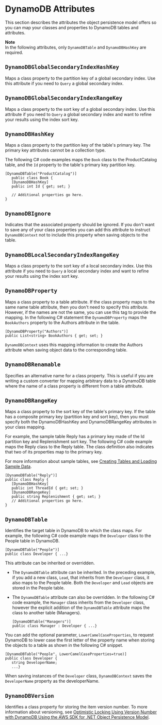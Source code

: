# DynamoDB Attributes<a name="DeclarativeTagsList"></a>

This section describes the attributes the object persistence model offers so you can map your classes and properties to DynamoDB tables and attributes\. 

**Note**  
In the following attributes, only `DynamoDBTable` and `DynamoDBHashKey` are required\. 

## `DynamoDBGlobalSecondaryIndexHashKey`<a name="w60aac17c17c21c33b7"></a>

Maps a class property to the partition key of a global secondary index\. Use this attribute if you need to `Query` a global secondary index\.

## `DynamoDBGlobalSecondaryIndexRangeKey`<a name="w60aac17c17c21c33b9"></a>

Maps a class property to the sort key of a global secondary index\. Use this attribute if you need to `Query` a global secondary index and want to refine your results using the index sort key\.

## `DynamoDBHashKey`<a name="w60aac17c17c21c33c11"></a>

Maps a class property to the partition key of the table's primary key\. The primary key attributes cannot be a collection type\. 

The following C\# code examples maps the `Book` class to the ProductCatalog table, and the `Id` property to the table's primary key partition key\.

```
[DynamoDBTable("ProductCatalog")] 
   public class Book { 
   [DynamoDBHashKey] 
   public int Id { get; set; }
  
   // Additional properties go here. 
}
```

## `DynamoDBIgnore`<a name="w60aac17c17c21c33c13"></a>

Indicates that the associated property should be ignored\. If you don't want to save any of your class properties you can add this attribute to instruct `DynamoDBContext` not to include this property when saving objects to the table\.

## `DynamoDBLocalSecondaryIndexRangeKey`<a name="w60aac17c17c21c33c15"></a>

Maps a class property to the sort key of a local secondary index\. Use this attribute if you need to `Query` a local secondary index and want to refine your results using the index sort key\.

## `DynamoDBProperty`<a name="w60aac17c17c21c33c17"></a>

Maps a class property to a table attribute\. If the class property maps to the same name table attribute, then you don't need to specify this attribute\. However, if the names are not the same, you can use this tag to provide the mapping\. In the following C\# statement the `DynamoDBProperty` maps the `BookAuthors` property to the Authors attribute in the table\. 

```
[DynamoDBProperty("Authors")]    
public List<string> BookAuthors { get; set; }
```

`DynamoDBContext` uses this mapping information to create the Authors attribute when saving object data to the corresponding table\. 

## `DynamoDBRenamable`<a name="w60aac17c17c21c33c19"></a>

Specifies an alternative name for a class property\. This is useful if you are writing a custom converter for mapping arbitrary data to a DynamoDB table where the name of a class property is different from a table attribute\.

## `DynamoDBRangeKey`<a name="w60aac17c17c21c33c21"></a>

Maps a class property to the sort key of the table's primary key\. If the table has a composite primary key \(partition key and sort key\), then you must specify both the DynamoDBHashKey and DynamoDBRangeKey attributes in your class mapping\. 

For example, the sample table Reply has a primary key made of the Id partition key and Replenishment sort key\. The following C\# code example maps the Reply class to the Reply table\. The class definition also indicates that two of its properties map to the primary key\.

For more information about sample tables, see [Creating Tables and Loading Sample Data](SampleData.md)\.

```
[DynamoDBTable("Reply")] 
public class Reply { 
   [DynamoDBHashKey] 
   public int ThreadId { get; set; }
   [DynamoDBRangeKey]
   public string Replenishment { get; set; }
   // Additional properties go here. 
}
```

## `DynamoDBTable`<a name="w60aac17c17c21c33c23"></a>

Identifies the target table in DynamoDB to which the class maps\. For example, the following C\# code example maps the `Developer` class to the People table in DynamoDB\. 

```
[DynamoDBTable("People")] 
public class Developer { ...}
```

This attribute can be inherited or overridden\.
+ The `DynamoDBTable` attribute can be inherited\. In the preceding example, if you add a new class, `Lead`, that inherits from the `Developer` class, it also maps to the People table\. Both the `Developer` and `Lead` objects are stored in the People table\.
+ The `DynamoDBTable` attribute can also be overridden\. In the following C\# code example, the `Manager` class inherits from the `Developer` class, however the explicit addition of the `DynamoDBTable` attribute maps the class to another table \(Managers\)\. 

  ```
  [DynamoDBTable("Managers")] 
  public class Manager : Developer { ...}
  ```

 You can add the optional parameter, `LowerCamelCaseProperties`, to request DynamoDB to lower case the first letter of the property name when storing the objects to a table as shown in the following C\# snippet\.

```
[DynamoDBTable("People", LowerCamelCaseProperties=true)] 
public class Developer { 
   string DeveloperName;
   ...}
```

When saving instances of the `Developer` class, `DynamoDBContext` saves the `DeveloperName` property as the developerName\.

## `DynamoDBVersion`<a name="w60aac17c17c21c33c25"></a>

Identifies a class property for storing the item version number\. To more information about versioning, see [Optimistic Locking Using Version Number with DynamoDB Using the AWS SDK for \.NET Object Persistence Model](DynamoDBContext.VersionSupport.md)\.